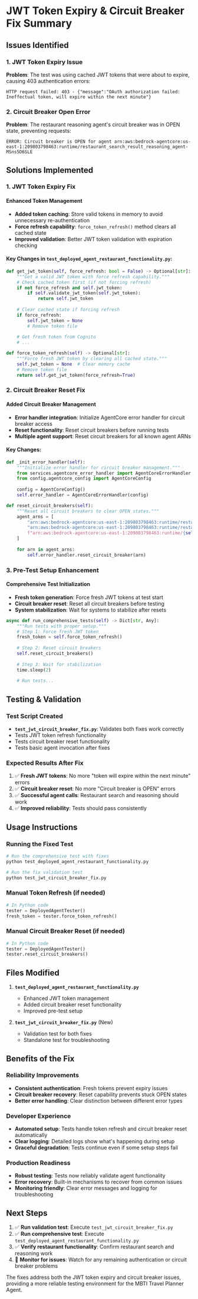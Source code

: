 # JWT Token Expiry & Circuit Breaker Fix Summary

## Issues Identified

### 1. JWT Token Expiry Issue
**Problem**: The test was using cached JWT tokens that were about to expire, causing 403 authentication errors:
```
HTTP request failed: 403 - {"message":"OAuth authorization failed: Ineffectual token, will expire within the next minute"}
```

### 2. Circuit Breaker Open Error
**Problem**: The restaurant reasoning agent's circuit breaker was in OPEN state, preventing requests:
```
ERROR: Circuit breaker is OPEN for agent arn:aws:bedrock-agentcore:us-east-1:209803798463:runtime/restaurant_search_result_reasoning_agent-MSns5D6SLE
```

## Solutions Implemented

### 1. JWT Token Expiry Fix

#### Enhanced Token Management
- **Added token caching**: Store valid tokens in memory to avoid unnecessary re-authentication
- **Force refresh capability**: `force_token_refresh()` method clears all cached state
- **Improved validation**: Better JWT token validation with expiration checking

#### Key Changes in `test_deployed_agent_restaurant_functionality.py`:

```python
def get_jwt_token(self, force_refresh: bool = False) -> Optional[str]:
    """Get a valid JWT token with force refresh capability."""
    # Check cached token first (if not forcing refresh)
    if not force_refresh and self.jwt_token:
        if self.validate_jwt_token(self.jwt_token):
            return self.jwt_token
    
    # Clear cached state if forcing refresh
    if force_refresh:
        self.jwt_token = None
        # Remove token file
    
    # Get fresh token from Cognito
    # ...

def force_token_refresh(self) -> Optional[str]:
    """Force fresh JWT token by clearing all cached state."""
    self.jwt_token = None  # Clear memory cache
    # Remove token file
    return self.get_jwt_token(force_refresh=True)
```

### 2. Circuit Breaker Reset Fix

#### Added Circuit Breaker Management
- **Error handler integration**: Initialize AgentCore error handler for circuit breaker access
- **Reset functionality**: Reset circuit breakers before running tests
- **Multiple agent support**: Reset circuit breakers for all known agent ARNs

#### Key Changes:

```python
def _init_error_handler(self):
    """Initialize error handler for circuit breaker management."""
    from services.agentcore_error_handler import AgentCoreErrorHandler
    from config.agentcore_config import AgentCoreConfig
    
    config = AgentCoreConfig()
    self.error_handler = AgentCoreErrorHandler(config)

def reset_circuit_breakers(self):
    """Reset all circuit breakers to clear OPEN states."""
    agent_arns = [
        "arn:aws:bedrock-agentcore:us-east-1:209803798463:runtime/restaurant_search_result_reasoning_agent-MSns5D6SLE",
        "arn:aws:bedrock-agentcore:us-east-1:209803798463:runtime/restaurant_search_agent-ABCDEFGHIJ",
        f"arn:aws:bedrock-agentcore:us-east-1:209803798463:runtime/{self.agent_id}"
    ]
    
    for arn in agent_arns:
        self.error_handler.reset_circuit_breaker(arn)
```

### 3. Pre-Test Setup Enhancement

#### Comprehensive Test Initialization
- **Fresh token generation**: Force fresh JWT tokens at test start
- **Circuit breaker reset**: Reset all circuit breakers before testing
- **System stabilization**: Wait for systems to stabilize after resets

```python
async def run_comprehensive_tests(self) -> Dict[str, Any]:
    """Run tests with proper setup."""
    # Step 1: Force fresh JWT token
    fresh_token = self.force_token_refresh()
    
    # Step 2: Reset circuit breakers
    self.reset_circuit_breakers()
    
    # Step 3: Wait for stabilization
    time.sleep(2)
    
    # Run tests...
```

## Testing & Validation

### Test Script Created
- **`test_jwt_circuit_breaker_fix.py`**: Validates both fixes work correctly
- Tests JWT token refresh functionality
- Tests circuit breaker reset functionality  
- Tests basic agent invocation after fixes

### Expected Results After Fix
1. ✅ **Fresh JWT tokens**: No more "token will expire within the next minute" errors
2. ✅ **Circuit breaker reset**: No more "Circuit breaker is OPEN" errors
3. ✅ **Successful agent calls**: Restaurant search and reasoning should work
4. ✅ **Improved reliability**: Tests should pass consistently

## Usage Instructions

### Running the Fixed Test
```bash
# Run the comprehensive test with fixes
python test_deployed_agent_restaurant_functionality.py

# Run the fix validation test
python test_jwt_circuit_breaker_fix.py
```

### Manual Token Refresh (if needed)
```python
# In Python code
tester = DeployedAgentTester()
fresh_token = tester.force_token_refresh()
```

### Manual Circuit Breaker Reset (if needed)
```python
# In Python code
tester = DeployedAgentTester()
tester.reset_circuit_breakers()
```

## Files Modified

1. **`test_deployed_agent_restaurant_functionality.py`**
   - Enhanced JWT token management
   - Added circuit breaker reset functionality
   - Improved pre-test setup

2. **`test_jwt_circuit_breaker_fix.py`** (New)
   - Validation test for both fixes
   - Standalone test for troubleshooting

## Benefits of the Fix

### Reliability Improvements
- **Consistent authentication**: Fresh tokens prevent expiry issues
- **Circuit breaker recovery**: Reset capability prevents stuck OPEN states
- **Better error handling**: Clear distinction between different error types

### Developer Experience
- **Automated setup**: Tests handle token refresh and circuit breaker reset automatically
- **Clear logging**: Detailed logs show what's happening during setup
- **Graceful degradation**: Tests continue even if some setup steps fail

### Production Readiness
- **Robust testing**: Tests now reliably validate agent functionality
- **Error recovery**: Built-in mechanisms to recover from common issues
- **Monitoring friendly**: Clear error messages and logging for troubleshooting

## Next Steps

1. ✅ **Run validation test**: Execute `test_jwt_circuit_breaker_fix.py`
2. ✅ **Run comprehensive test**: Execute `test_deployed_agent_restaurant_functionality.py`
3. ✅ **Verify restaurant functionality**: Confirm restaurant search and reasoning work
4. 🔄 **Monitor for issues**: Watch for any remaining authentication or circuit breaker problems

The fixes address both the JWT token expiry and circuit breaker issues, providing a more reliable testing environment for the MBTI Travel Planner Agent.